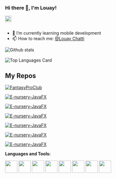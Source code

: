 ### Hi there 👋, I'm Louay!

<a href="https://www.linkedin.com/in/louay-chatti/">
  <img align="left" alt="Louay Chatti | Large" width="21px" src="https://raw.githubusercontent.com/louay47/louay47/main/assets/LinkedIn_logo_initials.png"/>
</a>

<br />
<br />

- 🌱 I’m currently learning mobile development
- 📫 How to reach me: <a href="https://www.linkedin.com/in/louay-chatti/">@Louay Chatti</a> 


![Github stats](https://github-readme-stats.vercel.app/api?username=louay47&theme=highcontrast&show_icons=true&count_private=true)<br />
<br />
![Top Languages Card](https://github-readme-stats.vercel.app/api/top-langs/?username=louay47&layout=compact)

## My Repos

[![FantasyProClub](https://github-readme-stats.vercel.app/api/pin/?username=louay47&repo=FantasyProClub&show_owner=true)](https://github.com/louay47/FantasyProClub)

[![E-nursery-JavaFX](https://github-readme-stats.vercel.app/api/pin/?username=louay47&repo=E-nursery-JavaFX&show_owner=true)](https://github.com/louay47/E-nursery-JavaFX)

[![E-nursery-JavaFX](https://github-readme-stats.vercel.app/api/pin/?username=louay47&repo=Device-user&show_owner=true)](https://github.com/louay47/Device-user)

[![E-nursery-JavaFX](https://github-readme-stats.vercel.app/api/pin/?username=louay47&repo=Epodia&show_owner=true)](https://github.com/louay47/Epodia)

[![E-nursery-JavaFX](https://github-readme-stats.vercel.app/api/pin/?username=louay47&repo=SensorSimulator&show_owner=true)](https://github.com/louay47/SensorSimulator)

[![E-nursery-JavaFX](https://github-readme-stats.vercel.app/api/pin/?username=louay47&repo=Esprit-Indoor-android&show_owner=true)](https://github.com/louay47/Esprit-Indoor-android)

[![E-nursery-JavaFX](https://github-readme-stats.vercel.app/api/pin/?username=louay47&repo=EspritIndoor-backEnd&show_owner=true)](https://github.com/louay47/EspritIndoor-backEnd)



**Languages and Tools:**  

<code><img height="40" src="https://raw.githubusercontent.com/louay47/louay47/main/assets/java.png"></code>
<code><img height="40" src="https://raw.githubusercontent.com/louay47/louay47/main/assets/android.png"></code>
<code><img height="40" src="https://raw.githubusercontent.com/louay47/louay47/main/assets/angular.png"></code>
<code><img height="40" src="https://raw.githubusercontent.com/louay47/louay47/main/assets/flutter.png"></code> 
<code><img height="40" src="https://raw.githubusercontent.com/louay47/louay47/main/assets/c (1).png"></code> 
<code><img height="40" src="https://raw.githubusercontent.com/shinokada/shinokada/master/assets/javascript.png"></code>
<code><img height="40" src="https://raw.githubusercontent.com/shinokada/shinokada/master/assets/php.png"></code>
<code><img height="40" src="https://raw.githubusercontent.com/shinokada/shinokada/master/assets/visual-studio-code.png"></code>

